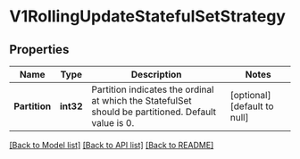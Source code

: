 # V1RollingUpdateStatefulSetStrategy

## Properties
Name | Type | Description | Notes
------------ | ------------- | ------------- | -------------
**Partition** | **int32** | Partition indicates the ordinal at which the StatefulSet should be partitioned. Default value is 0. | [optional] [default to null]

[[Back to Model list]](../README.md#documentation-for-models) [[Back to API list]](../README.md#documentation-for-api-endpoints) [[Back to README]](../README.md)


